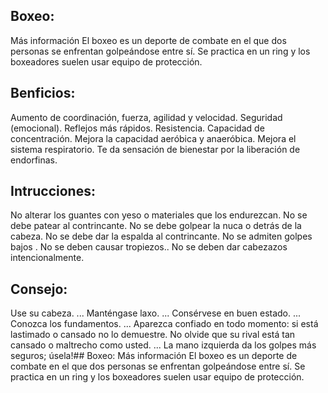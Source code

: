 ## Boxeo:
Más información
El boxeo es un deporte de combate en el que dos personas se enfrentan golpeándose entre sí. Se practica en un ring y los boxeadores suelen usar equipo de protección. 

## Benficios:
Aumento de coordinación, fuerza, agilidad y velocidad.
Seguridad (emocional).
Reflejos más rápidos.
Resistencia.
Capacidad de concentración.
Mejora la capacidad aeróbica y anaeróbica.
Mejora el sistema respiratorio.
Te da sensación de bienestar por la liberación de endorfinas.
## Intrucciones:
No alterar los guantes con yeso o materiales que los endurezcan.
No se debe patear al contrincante.
No se debe golpear la nuca o detrás de la cabeza.
No se debe dar la espalda al contrincante.
No se admiten golpes bajos .
No se deben causar tropiezos..
No se deben dar cabezazos intencionalmente.
## Consejo:
Use su cabeza. ...
Manténgase laxo. ...
Consérvese en buen estado. ...
Conozca los fundamentos. ...
Aparezca confiado en todo momento: si está lastimado o cansado no lo demuestre.
No olvide que su rival está tan cansado o maltrecho como usted. ...
La mano izquierda da los golpes más seguros; úsela!## Boxeo:
Más información
El boxeo es un deporte de combate en el que dos personas se enfrentan golpeándose entre sí. Se practica en un ring y los boxeadores suelen usar equipo de protección. 

